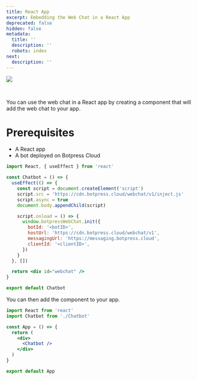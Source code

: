 ```yaml
---
title: React App
excerpt: Embedding the Web Chat in a React App
deprecated: false
hidden: false
metadata:
  title: ''
  description: ''
  robots: index
next:
  description: ''
---
```

![](https://files.readme.io/07cbb53-image.png)

<br />

You can use the web chat in a React app by creating a component that will add the web chat to your app.

# Prerequisites

* A React app
* A bot deployed on Botpress Cloud

```jsx
import React, { useEffect } from 'react'

const Chatbot = () => {
  useEffect(() => {
    const script = document.createElement('script')
    script.src = 'https://cdn.botpress.cloud/webchat/v1/inject.js'
    script.async = true
    document.body.appendChild(script)

    script.onload = () => {
      window.botpressWebChat.init({
        botId: '<botID>',
        hostUrl: 'https://cdn.botpress.cloud/webchat/v1',
        messagingUrl: 'https://messaging.botpress.cloud',
        clientId: '<clientID>',
      })
    }
  }, [])

  return <div id="webchat" />
}

export default Chatbot
```

You can then add the component to your app.

```jsx
import React from 'react'
import Chatbot from './Chatbot'

const App = () => {
  return (
    <div>
      <Chatbot />
    </div>
  )
}

export default App
```
